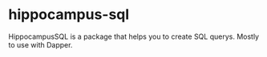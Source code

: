 # hippocampus-sql
HippocampusSQL is a package that helps you to create SQL querys. Mostly to use with Dapper.

